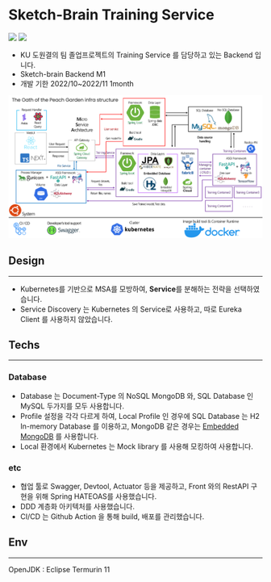 # Sketch-Brain Training Service

<img src="https://img.shields.io/badge/Java-007396?style=for-the-badge&logo=OpenJDK&logoColor=white"/> <img src="https://img.shields.io/badge/Spring boot-6DB33F?style=for-the-badge&logo=Springboot&logoColor=black">

- KU 도원결의 팀 졸업프로젝트의 Training Service 를 담당하고 있는 Backend 입니다.
- Sketch-brain Backend M1
- 개발 기한 2022/10~2022/11 1month

![Architecture](Architecture.png)

## Design

---

- Kubernetes를 기반으로 MSA를 모방하여, **Service**를 분해하는 전략을 선택하였습니다.
- Service Discovery 는 Kubernetes 의 Service로 사용하고, 따로 Eureka Client 를 사용하지 않았습니다.

## Techs

---

### Database

- Database 는 Document-Type 의 NoSQL MongoDB 와, SQL Database 인 MySQL 두가지를 모두 사용합니다.
- Profile 설정을 각각 다르게 하여, Local Profile 인 경우에 SQL Database 는 H2 In-memory Database 를 이용하고, MongoDB 같은 경우는 [Embedded MongoDB](https://github.com/flapdoodle-oss/de.flapdoodle.embed.mongo) 를 사용합니다.
- Local 환경에서 Kubernetes 는 Mock library 를 사용해 모킹하여 사용합니다.

### etc

- 협업 툴로 Swagger, Devtool, Actuator 등을 제공하고, Front 와의 RestAPI 구현을 위해 Spring HATEOAS를 사용했습니다.
- DDD 계층화 아키텍처를 사용했습니다.
- CI/CD 는 Github Action 을 통해 build, 배포를 관리했습니다.

## Env

---

OpenJDK : Eclipse Termurin 11
